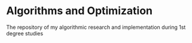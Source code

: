 # Algorithms and Optimization
The repository of my algorithmic research and implementation during 1st degree studies